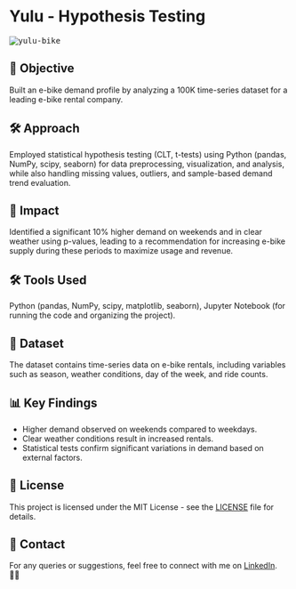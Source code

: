 # Yulu - Hypothesis Testing  

<kbd>![yulu-bike](https://github.com/KasiMuthuveerappan/Yulu_CaseStudy/assets/142071405/fc37879c-1e79-4f71-8dce-d818883aa590)</kbd>  

## 📌 Objective  
Built an e-bike demand profile by analyzing a 100K time-series dataset for a leading e-bike rental company.  

## 🛠 Approach  
Employed statistical hypothesis testing (CLT, t-tests) using Python (pandas, NumPy, scipy, seaborn) for data preprocessing, visualization, and analysis, while also handling missing values, outliers, and sample-based demand trend evaluation.  

## 🚀 Impact  
Identified a significant 10% higher demand on weekends and in clear weather using p-values, leading to a recommendation for increasing e-bike supply during these periods to maximize usage and revenue.  

## 🛠 Tools Used  
Python (pandas, NumPy, scipy, matplotlib, seaborn), Jupyter Notebook (for running the code and organizing the project).  

## 📂 Dataset  
The dataset contains time-series data on e-bike rentals, including variables such as season, weather conditions, day of the week, and ride counts.  

## 📊 Key Findings  
- Higher demand observed on weekends compared to weekdays.  
- Clear weather conditions result in increased rentals.  
- Statistical tests confirm significant variations in demand based on external factors.  

## 📄 License  
This project is licensed under the MIT License - see the [LICENSE](LICENSE) file for details.  

## 🤝 Contact  
For any queries or suggestions, feel free to connect with me on [LinkedIn](https://www.linkedin.com/in/arundham-jena-59aa20143/). 🚴‍♂️  
